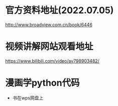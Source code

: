 
# 官方资料地址(2022.07.05)
http://www.broadview.com.cn/book/6446

# 视频讲解网站观看地址
https://www.bilibili.com/video/av798903482/

# 漫画学python代码
- 书在wps网盘上

